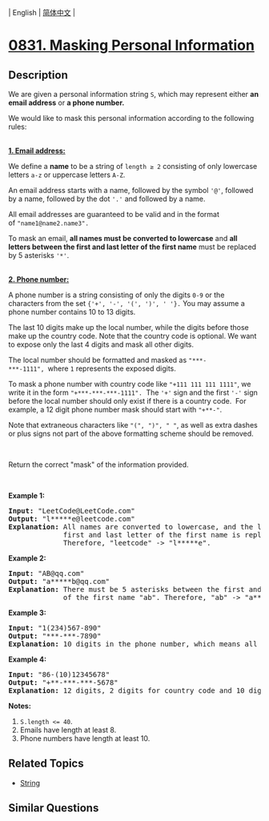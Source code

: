 
| English | [简体中文](README.md) |
# [0831. Masking Personal Information](https://leetcode-cn.com/problems/masking-personal-information/)
## Description
<p>We are given a&nbsp;personal information string <code>S</code>, which may represent&nbsp;either <strong>an email address</strong> or <strong>a phone number.</strong></p>

<p>We would like to mask this&nbsp;personal information according to the&nbsp;following rules:</p>

<p><br />
<u><strong>1. Email address:</strong></u></p>

<p>We define a&nbsp;<strong>name</strong> to be a string of <code>length &ge; 2</code> consisting&nbsp;of only lowercase letters&nbsp;<code>a-z</code> or uppercase&nbsp;letters&nbsp;<code>A-Z</code>.</p>

<p>An email address starts with a name, followed by the&nbsp;symbol <code>&#39;@&#39;</code>, followed by a name, followed by the&nbsp;dot&nbsp;<code>&#39;.&#39;</code>&nbsp;and&nbsp;followed by a name.&nbsp;</p>

<p>All email addresses are&nbsp;guaranteed to be valid and in the format of&nbsp;<code>&quot;name1@name2.name3&quot;.</code></p>

<p>To mask an email, <strong>all names must be converted to lowercase</strong> and <strong>all letters between the first and last letter of the first name</strong> must be replaced by 5 asterisks <code>&#39;*&#39;</code>.</p>

<p><br />
<u><strong>2. Phone number:</strong></u></p>

<p>A phone number is a string consisting of&nbsp;only the digits <code>0-9</code> or the characters from the set <code>{&#39;+&#39;, &#39;-&#39;, &#39;(&#39;, &#39;)&#39;, &#39;&nbsp;&#39;}.</code>&nbsp;You may assume a phone&nbsp;number contains&nbsp;10 to 13 digits.</p>

<p>The last 10 digits make up the local&nbsp;number, while the digits before those make up the country code. Note that&nbsp;the country code is optional. We want to expose only the last 4 digits&nbsp;and mask all other&nbsp;digits.</p>

<p>The local&nbsp;number&nbsp;should be formatted and masked as <code>&quot;***-***-1111&quot;,&nbsp;</code>where <code>1</code> represents the exposed digits.</p>

<p>To mask a phone number with country code like <code>&quot;+111 111 111 1111&quot;</code>, we write it in the form <code>&quot;+***-***-***-1111&quot;.</code>&nbsp; The <code>&#39;+&#39;</code>&nbsp;sign and the first <code>&#39;-&#39;</code>&nbsp;sign before the local number should only exist if there is a country code.&nbsp; For example, a 12 digit phone number mask&nbsp;should start&nbsp;with <code>&quot;+**-&quot;</code>.</p>

<p>Note that extraneous characters like <code>&quot;(&quot;, &quot;)&quot;, &quot; &quot;</code>, as well as&nbsp;extra dashes or plus signs not part of the above formatting scheme should be removed.</p>

<p>&nbsp;</p>

<p>Return the correct &quot;mask&quot; of the information provided.</p>

<p>&nbsp;</p>

<p><strong>Example 1:</strong></p>

<pre>
<strong>Input: </strong>&quot;LeetCode@LeetCode.com&quot;
<strong>Output: </strong>&quot;l*****e@leetcode.com&quot;
<strong>Explanation:&nbsp;</strong>All names are converted to lowercase, and the letters between the
&nbsp;            first and last letter of the first name is replaced by 5 asterisks.
&nbsp;            Therefore, &quot;leetcode&quot; -&gt; &quot;l*****e&quot;.
</pre>

<p><strong>Example 2:</strong></p>

<pre>
<strong>Input: </strong>&quot;AB@qq.com&quot;
<strong>Output: </strong>&quot;a*****b@qq.com&quot;
<strong>Explanation:&nbsp;</strong>There must be 5 asterisks between the first and last letter 
&nbsp;            of the first name &quot;ab&quot;. Therefore, &quot;ab&quot; -&gt; &quot;a*****b&quot;.
</pre>

<p><strong>Example 3:</strong></p>

<pre>
<strong>Input: </strong>&quot;1(234)567-890&quot;
<strong>Output: </strong>&quot;***-***-7890&quot;
<strong>Explanation:</strong>&nbsp;10 digits in the phone number, which means all digits make up the local number.
</pre>

<p><strong>Example 4:</strong></p>

<pre>
<strong>Input: </strong>&quot;86-(10)12345678&quot;
<strong>Output: </strong>&quot;+**-***-***-5678&quot;
<strong>Explanation:</strong>&nbsp;12 digits, 2 digits for country code and 10 digits for local number. 
</pre>

<p><strong>Notes:</strong></p>

<ol>
	<li><code>S.length&nbsp;&lt;=&nbsp;40</code>.</li>
	<li>Emails have length at least 8.</li>
	<li>Phone numbers have length at least 10.</li>
</ol>

## Related Topics
- [String](https://leetcode-cn.com/tag/string)
## Similar Questions

